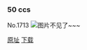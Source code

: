 ### 50 ccs
No.1713
![图片不见了~~~](https://imgs.xkcd.com/comics/50_ccs.png)

[原址](https://xkcd.com//1713) [下载](https://imgs.xkcd.com/comics/50_ccs.png)

